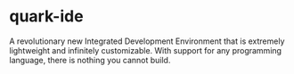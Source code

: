 # quark-ide
A revolutionary new Integrated Development Environment that is extremely lightweight and infinitely customizable. With support for any programming language, there is nothing you cannot build. 
